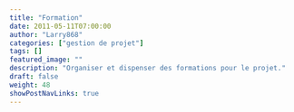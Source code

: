 ```yaml
---
title: "Formation"
date: 2011-05-11T07:00:00
author: "Larry868"
categories: ["gestion de projet"]
tags: []
featured_image: ""
description: "Organiser et dispenser des formations pour le projet."
draft: false
weight: 48
showPostNavLinks: true
---
```


